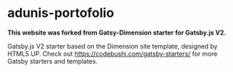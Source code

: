 # adunis-portofolio

**This website was forked from Gatsy-Dimension starter for Gatsby.js V2.**

Gatsby.js V2 starter based on the Dimension site template, designed by HTML5 UP. Check out https://codebushi.com/gatsby-starters/ for more Gatsby starters and templates.


